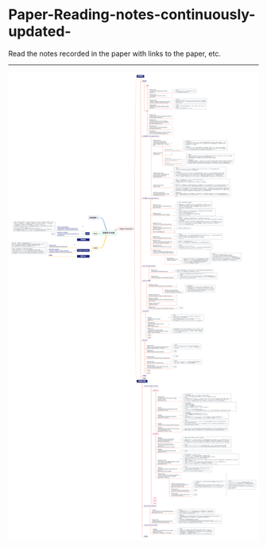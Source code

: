 # Paper-Reading-notes-continuously-updated-
Read the notes recorded in the paper with links to the paper, etc.

---
![image](show.png)
